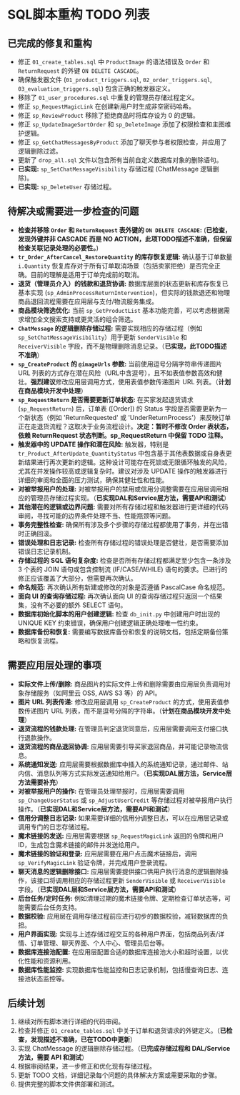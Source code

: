 # SQL脚本重构 TODO 列表

## 已完成的修复和重构

-   修正 `01_create_tables.sql` 中 `ProductImage` 的语法错误及 `Order` 和 `ReturnRequest` 的外键 `ON DELETE CASCADE`。
-   确保触发器文件 (`01_product_triggers.sql`, `02_order_triggers.sql`, `03_evaluation_triggers.sql`) 包含正确的触发器定义。
-   移除了 `01_user_procedures.sql` 中重复的管理员存储过程定义。
-   修正 `sp_RequestMagicLink` 在创建新用户时生成非空密码哈希。
-   修正 `sp_ReviewProduct` 移除了拒绝商品时将库存设为 0 的逻辑。
-   修正 `sp_UpdateImageSortOrder` 和 `sp_DeleteImage` 添加了权限检查和主图维护逻辑。
-   修正 `sp_GetChatMessagesByProduct` 添加了聊天参与者权限检查，并应用了逻辑删除过滤。
-   更新了 `drop_all.sql` 文件以包含所有当前自定义数据库对象的删除语句。
-   **已实现:** `sp_SetChatMessageVisibility` 存储过程 (ChatMessage 逻辑删除)。
-   **已实现:** `sp_DeleteUser` 存储过程。

## 待解决或需要进一步检查的问题

-   **检查并移除 `Order` 和 `ReturnRequest` 表外键的 `ON DELETE CASCADE`:** (**已检查，发现外键并非 CASCADE 而是 NO ACTION，此项TODO描述不准确，但保留检查关联记录处理的必要性。**)
-   **`tr_Order_AfterCancel_RestoreQuantity` 的库存恢复逻辑:** 确认基于订单数量 `i.Quantity` 恢复库存对于所有订单取消场景（包括卖家拒绝）是否完全正确。目前的理解是适用于订单完成前的取消。
-   **退货（管理员介入）的钱款和退货协调:** 数据库层面的状态更新和库存恢复已基本实现 (`sp_AdminProcessReturnIntervention`)，但实际的钱款退还和物理商品退回流程需要在应用层与支付/物流服务集成。
-   **商品模块筛选优化:** 当前 `sp_GetProductList` 基本功能完善，可以考虑根据需求增加全文搜索支持或更灵活的组合筛选。
-   **`ChatMessage` 的逻辑删除存储过程:** 需要实现相应的存储过程（例如 `sp_SetChatMessageVisibility`）用于更新 `SenderVisible` 和 `ReceiverVisible` 字段，而不是物理删除消息记录。（**已实现，此TODO描述不准确**）
-   **`sp_CreateProduct` 的 `@imageUrls` 参数:** 当前使用逗号分隔字符串传递图片 URL 列表的方式存在潜在风险（URL中含逗号），且不如表值参数高效和健壮。**强烈建议**修改应用层调用方式，使用表值参数传递图片 URL 列表。（**计划在商品模块开发中处理**）
-   **`sp_RequestReturn` 是否需要更新订单状态:** 在买家发起退货请求 (`sp_RequestReturn`) 后，订单表 ([Order]) 的 Status 字段是否需要更新为一个新状态（例如 'ReturnRequested' 或 'UnderReturnProcess'）来反映订单正在走退货流程？这取决于业务流程设计。**决定：暂时不修改 Order 表状态，依赖 ReturnRequest 状态判断。sp_RequestReturn 中保留 TODO 注释。**
-   **触发器中的 UPDATE 操作和潜在风险:** 触发器，特别是 `tr_Product_AfterUpdate_QuantityStatus` 中包含基于其他表数据或自身表更新结果进行再次更新的逻辑。这种设计可能存在死锁或无限循环触发的风险，尤其在并发操作较高或逻辑复杂时。建议对涉及 UPDATE 操作的触发器进行详细的审阅和全面的压力测试，确保其健壮性和性能。
-   **对被举报用户的处理:** 对被举报用户的禁用或信用分调整需要在应用层调用相应的管理员存储过程实现。（**已实现DAL和Service层方法，需要API和测试**）
-   **其他潜在的逻辑或边界问题:** 需要对所有存储过程和触发器进行更详细的代码审阅，寻找可能的边界条件处理不当、性能瓶颈等问题。
-   **事务完整性检查:** 确保所有涉及多个步骤的存储过程都使用了事务，并在出错时正确回滚。
-   **错误处理和日志记录:** 检查所有存储过程的错误处理是否健壮，是否需要添加错误日志记录机制。
-   **存储过程的 SQL 语句复杂度:** 检查是否所有存储过程都满足至少包含一条涉及 3 个表的 JOIN 语句或包含控制流 (IF/CASE/WHILE) 语句的要求。已进行的修正应该覆盖了大部分，但需要再次确认。
-   **命名规范:** 再次确认所有新建或修改的对象是否遵循 PascalCase 命名规范。
-   **面向 UI 的查询存储过程:** 再次确认面向 UI 的查询存储过程只返回一个结果集，没有不必要的额外 SELECT 语句。
-   **数据库初始化脚本的用户创建逻辑:** 检查 `db_init.py` 中创建用户时出现的 UNIQUE KEY 约束错误，确保用户创建逻辑正确处理唯一性约束。
-   **数据库备份和恢复:** 需要编写数据库备份和恢复的说明文档，包括定期备份策略和恢复流程。

## 需要应用层处理的事项

-   **实际文件上传/删除:** 商品图片的实际文件上传和删除需要由应用层负责调用对象存储服务（如阿里云 OSS, AWS S3 等）的 API。
-   **图片 URL 列表传递:** 修改应用层调用 `sp_CreateProduct` 的方式，使用表值参数传递图片 URL 列表，而不是逗号分隔的字符串。（**计划在商品模块开发中处理**）
-   **退货流程的钱款处理:** 在管理员判定退货同意后，应用层需要调用支付接口执行退款操作。
-   **退货流程的商品退回协调:** 应用层需要引导买家退回商品，并可能记录物流信息。
-   **系统通知发送:** 应用层需要根据数据库中插入的系统通知记录，通过邮件、站内信、消息队列等方式实际发送通知给用户。（**已实现DAL层方法，Service层方法需要补充**）
-   **对被举报用户的操作:** 在管理员处理举报时，应用层需要调用 `sp_ChangeUserStatus` 或 `sp_AdjustUserCredit` 等存储过程对被举报用户执行操作。（**已实现DAL和Service层方法，需要API和测试**）
-   **信用分调整日志记录:** 如果需要详细的信用分调整日志，可以在应用层记录或调用专门的日志存储过程。
-   **魔术链接的发送:** 应用层需要根据 `sp_RequestMagicLink` 返回的令牌和用户ID，生成包含魔术链接的邮件并发送给用户。
-   **魔术链接的验证和登录:** 应用层需要在用户点击魔术链接后，调用 `sp_VerifyMagicLink` 验证令牌，并完成用户登录流程。
-   **聊天消息的逻辑删除接口:** 应用层需要提供接口供用户执行消息的逻辑删除操作，该接口将调用相应的存储过程更新 `SenderVisible` 或 `ReceiverVisible` 字段。（**已实现DAL层和Service层方法，需要API和测试**）
-   **后台任务/定时任务:** 例如清理过期的魔术链接令牌、定期检查订单状态等，可能需要后台任务支持。
-   **数据校验:** 应用层在调用存储过程前应进行初步的数据校验，减轻数据库的负担。
-   **用户界面实现:** 实现与上述存储过程交互的各种用户界面，包括商品列表/详情、订单管理、聊天界面、个人中心、管理员后台等。
-   **数据库连接池配置:** 在应用层配置合适的数据库连接池大小和超时设置，以优化性能和资源利用。
-   **数据库性能监控:** 实现数据库性能监控和日志记录机制，包括慢查询日志、连接池状态监控等。

## 后续计划

1.  继续对所有脚本进行详细的代码审阅。
2.  检查并修正 `01_create_tables.sql` 中关于订单和退货请求的外键定义。（**已检查，发现描述不准确，已在TODO中更新**）
3.  实现 ChatMessage 的逻辑删除存储过程。（**已完成存储过程和 DAL/Service 方法，需要 API 和测试**）
4.  根据审阅结果，进一步修正和优化现有存储过程。
5.  更新 TODO 文档，详细记录每个问题的具体解决方案或需要采取的步骤。
6.  提供完整的脚本文件供部署和测试。 